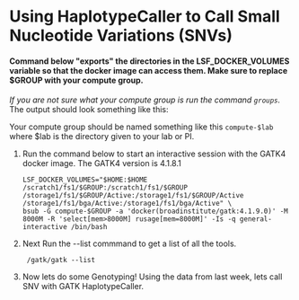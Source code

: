# Using HaplotypeCaller to Call Small Nucleotide Variations (SNVs)

#### Command below "exports" the directories in the LSF_DOCKER_VOLUMES variable so that the docker image can access them. Make sure to replace $GROUP with your compute group. 
*If you are not sure what your compute group is run the command `groups`.* The output should look something like this:

Your compute group should be named something like this `compute-$lab` where $lab is the directory given to your lab or PI.

1. Run the command below to start an interactive session with the GATK4 docker image. The GATK4 version is 4.1.8.1
    ```
    LSF_DOCKER_VOLUMES="$HOME:$HOME /scratch1/fs1/$GROUP:/scratch1/fs1/$GROUP /storage1/fs1/$GROUP/Active:/storage1/fs1/$GROUP/Active /storage1/fs1/bga/Active:/storage1/fs1/bga/Active" \
    bsub -G compute-$GROUP -a 'docker(broadinstitute/gatk:4.1.9.0)' -M 8000M -R 'select[mem>8000M] rusage[mem=8000M]' -Is -q general-interactive /bin/bash
    ```
2. Next Run the --list commmand to get a list of all the tools.

    ` /gatk/gatk --list`
    
3. Now lets do some Genotyping! Using the data from last week, lets call SNV with GATK HaplotypeCaller.

